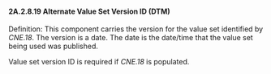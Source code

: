 #### 2A.2.8.19 Alternate Value Set Version ID (DTM)

Definition: This component carries the version for the value set identified by _CNE.18_. The version is a date. The date is the date/time that the value set being used was published.

Value set version ID is required if _CNE.18_ is populated.
